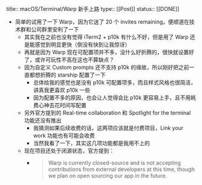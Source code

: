 title:: macOS/Terminal/Warp 新手上路
type:: [[Post]]
status:: [[DONE]]

- 简单的试用了一下 Warp，因为它送了 20 个 invites remaining，便顺道在技术群和公司群里安利了一下
	- 其实我在之前也没有觉得 iTerm2 + p10k 有什么不好，但是用了 Warp 还是能感觉到明显更快（倒没有快到让我惊讶）
	- 再就是因为 Warp 现在可配置项并不多，没什么好折腾的，很快就设置好了，或许可玩性不高在这也不算缺点？
	- 因为自定义 Custom prompts 还不支持 p10k 的缘故，所以刚好把之前一直都想折腾的 starship 配置了一下
		- 总体给我的感觉也是没有 p10k 可配置项多，而且样式风格也很简洁，讲真我更喜欢 p10k 一些
		- 因为配置不多的原因，也会让人觉得会比 p10k 更容易上手，且不用耗费心神去花时间写配置
	- 另外官方提到的 Real-time collaboration 和 Spotlight for the terminal 功能还没有推出
		- 我猜测如果后续收费的话，这两项应该就是付费项目，Link your work 功能也有可能会收费
		- 当然我看了一下，其实这几项功能都是我用不上的
	- 现在项目还处于闭源状态，官方提到：
		- > Warp is currently closed-source and is not accepting contributions from external developers at this time, though we plan on open sourcing our app in the future.